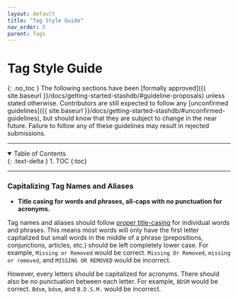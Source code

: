 ```yaml
---
layout: default
title: "Tag Style Guide"
nav_order: 5
parent: Tags
---
```


# **Tag Style Guide**
{: .no_toc }
The following sections have been [formally approved]({{ site.baseurl }}/docs/getting-started-stashdb/#guideline-proposals) unless stated otherwise. Contributors are still expected to follow any [unconfirmed guidelines]({{ site.baseurl }}/docs/getting-started-stashdb/#unconfirmed-guidelines), but should know that they are subject to change in the near future. Failure to follow any of these guidelines may result in rejected submissions.

***

<details open markdown="block">
  <summary>
    Table of Contents
  </summary>
  {: .text-delta }
1. TOC
{:toc}
</details>

***

### Capitalizing Tag Names and Aliases
- **Title casing for words and phrases, all-caps with no punctuation for acronyms.**

Tag names and aliases should follow [proper title-casing](https://capitalizemytitle.com/style/AP/) for individual words and phrases. This means most words will only have the first letter capitalized but small words in the middle of a phrase (prepositions, conjunctions, articles, etc.) should be left completely lower case. For example, `Missing or Removed` would be correct. `Missing Or Removed`, `missing or removed`, and `MISSING OR REMOVED` would be incorrect.

However, every letters should be capitalized for acronyms. There should also be no punctuation between each letter. For example, `BDSM` would be correct. `Bdsm`, `bdsm`, and `B.D.S.M.` would be incorrect.
